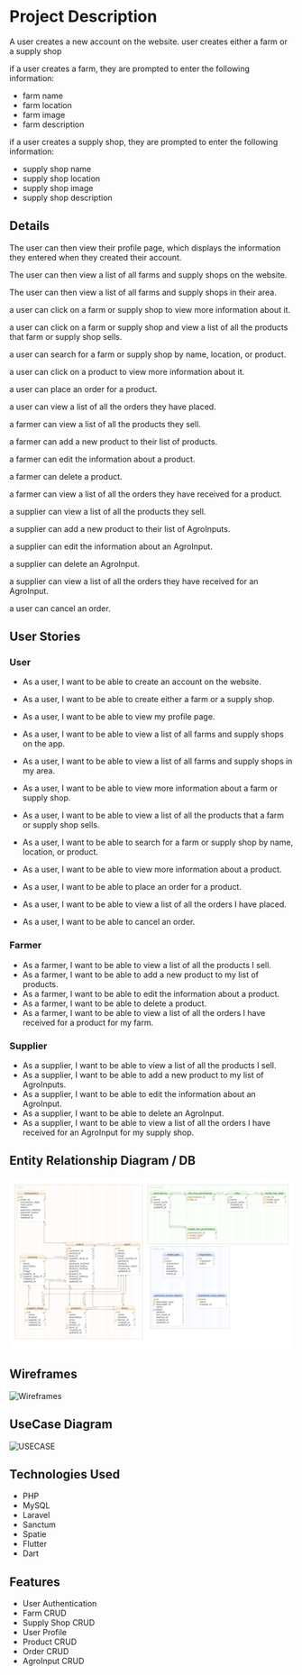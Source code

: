 # Project Description

A user creates a new account on the website.
user creates either a farm or a supply shop

if a user creates a farm, they are prompted to enter the following information:

- farm name
- farm location
- farm image
- farm description

if a user creates a supply shop, they are prompted to enter the following information:

- supply shop name
- supply shop location
- supply shop image
- supply shop description

## Details

The user can then view their profile page, which displays the information they entered when they created their account.

The user can then view a list of all farms and supply shops on the website.

The user can then view a list of all farms and supply shops in their area.

a user can click on a farm or supply shop to view more information about it.

a user can click on a farm or supply shop and view a list of all the products that farm or supply shop sells.

a user can search for a farm or supply shop by name, location, or product.

a user can click on a product to view more information about it.

a user can place an order for a product.

a user can view a list of all the orders they have placed.

a farmer can view a list of all the products they sell.

a farmer can add a new product to their list of products.

a farmer can edit the information about a product.

a farmer can delete a product.

a farmer can view a list of all the orders they have received for a product.

a supplier can view a list of all the products they sell.

a supplier can add a new product to their list of AgroInputs.

a supplier can edit the information about an AgroInput.

a supplier can delete an AgroInput.

a supplier can view a list of all the orders they have received for an AgroInput.

a user can cancel an order.

## User Stories

### User

- As a user, I want to be able to create an account on the website.

- As a user, I want to be able to create either a farm or a supply shop.

- As a user, I want to be able to view my profile page.

- As a user, I want to be able to view a list of all farms and supply shops on the app.

- As a user, I want to be able to view a list of all farms and supply shops in my area.
- As a user, I want to be able to view more information about a farm or supply shop.
- As a user, I want to be able to view a list of all the products that a farm or supply shop sells.
- As a user, I want to be able to search for a farm or supply shop by name, location, or product.
- As a user, I want to be able to view more information about a product.
- As a user, I want to be able to place an order for a product.
- As a user, I want to be able to view a list of all the orders I have placed.
- As a user, I want to be able to cancel an order.

### Farmer

- As a farmer, I want to be able to view a list of all the products I sell.
- As a farmer, I want to be able to add a new product to my list of products.
- As a farmer, I want to be able to edit the information about a product.
- As a farmer, I want to be able to delete a product.
- As a farmer, I want to be able to view a list of all the orders I have received for a product for my farm.

### Supplier

- As a supplier, I want to be able to view a list of all the products I sell.
- As a supplier, I want to be able to add a new product to my list of AgroInputs.
- As a supplier, I want to be able to edit the information about an AgroInput.
- As a supplier, I want to be able to delete an AgroInput.
- As a supplier, I want to be able to view a list of all the orders I have received for an AgroInput for my supply shop.

<!-- convert above to markdown -->

## Entity Relationship Diagram / DB

![ERD](https://github.com/andrew21-mch/farmtome_api/blob/main/public/farm_to_me.png)

## Wireframes

![Wireframes](https://somwthing.com)

## UseCase Diagram

![USECASE](https://somwthing.com)

## Technologies Used

- PHP
- MySQL
- Laravel
- Sanctum
- Spatie
- Flutter
- Dart

## Features

- User Authentication
- Farm CRUD
- Supply Shop CRUD
- User Profile
- Product CRUD
- Order CRUD
- AgroInput CRUD
